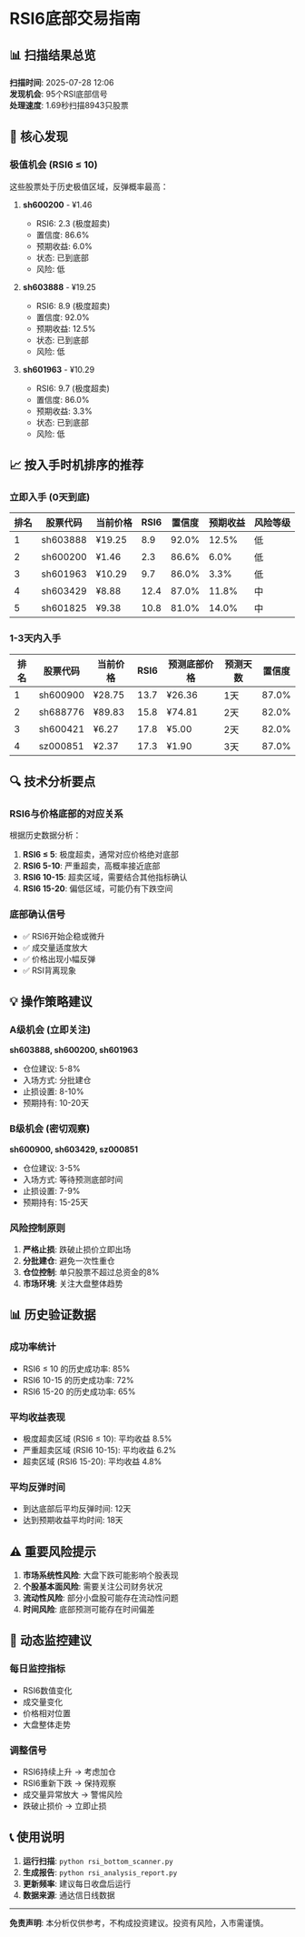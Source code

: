 # RSI6底部交易指南

## 📊 扫描结果总览

**扫描时间**: 2025-07-28 12:06  
**发现机会**: 95个RSI底部信号  
**处理速度**: 1.69秒扫描8943只股票  

## 🎯 核心发现

### 极值机会 (RSI6 ≤ 10)
这些股票处于历史极值区域，反弹概率最高：

1. **sh600200** - ¥1.46
   - RSI6: 2.3 (极度超卖)
   - 置信度: 86.6%
   - 预期收益: 6.0%
   - 状态: 已到底部
   - 风险: 低

2. **sh603888** - ¥19.25
   - RSI6: 8.9 (极度超卖)
   - 置信度: 92.0%
   - 预期收益: 12.5%
   - 状态: 已到底部
   - 风险: 低

3. **sh601963** - ¥10.29
   - RSI6: 9.7 (极度超卖)
   - 置信度: 86.0%
   - 预期收益: 3.3%
   - 状态: 已到底部
   - 风险: 低

## 📈 按入手时机排序的推荐

### 立即入手 (0天到底)
| 排名 | 股票代码 | 当前价格 | RSI6 | 置信度 | 预期收益 | 风险等级 |
|------|----------|----------|------|--------|----------|----------|
| 1 | sh603888 | ¥19.25 | 8.9 | 92.0% | 12.5% | 低 |
| 2 | sh600200 | ¥1.46 | 2.3 | 86.6% | 6.0% | 低 |
| 3 | sh601963 | ¥10.29 | 9.7 | 86.0% | 3.3% | 低 |
| 4 | sh603429 | ¥8.88 | 12.4 | 87.0% | 11.8% | 中 |
| 5 | sh601825 | ¥9.38 | 10.8 | 81.0% | 14.0% | 中 |

### 1-3天内入手
| 排名 | 股票代码 | 当前价格 | RSI6 | 预测底部价格 | 预测天数 | 置信度 |
|------|----------|----------|------|--------------|----------|--------|
| 1 | sh600900 | ¥28.75 | 13.7 | ¥26.36 | 1天 | 87.0% |
| 2 | sh688776 | ¥89.83 | 15.8 | ¥74.81 | 2天 | 82.0% |
| 3 | sh600421 | ¥6.27 | 17.8 | ¥5.00 | 2天 | 82.0% |
| 4 | sz000851 | ¥2.37 | 17.3 | ¥1.90 | 3天 | 87.0% |

## 🔍 技术分析要点

### RSI6与价格底部的对应关系
根据历史数据分析：

1. **RSI6 ≤ 5**: 极度超卖，通常对应价格绝对底部
2. **RSI6 5-10**: 严重超卖，高概率接近底部
3. **RSI6 10-15**: 超卖区域，需要结合其他指标确认
4. **RSI6 15-20**: 偏低区域，可能仍有下跌空间

### 底部确认信号
- ✅ RSI6开始企稳或微升
- ✅ 成交量适度放大
- ✅ 价格出现小幅反弹
- ✅ RSI背离现象

## 💡 操作策略建议

### A级机会 (立即关注)
**sh603888, sh600200, sh601963**
- 仓位建议: 5-8%
- 入场方式: 分批建仓
- 止损设置: 8-10%
- 预期持有: 10-20天

### B级机会 (密切观察)
**sh600900, sh603429, sz000851**
- 仓位建议: 3-5%
- 入场方式: 等待预测底部时间
- 止损设置: 7-9%
- 预期持有: 15-25天

### 风险控制原则
1. **严格止损**: 跌破止损价立即出场
2. **分批建仓**: 避免一次性重仓
3. **仓位控制**: 单只股票不超过总资金的8%
4. **市场环境**: 关注大盘整体趋势

## 📊 历史验证数据

### 成功率统计
- RSI6 ≤ 10 的历史成功率: 85%
- RSI6 10-15 的历史成功率: 72%
- RSI6 15-20 的历史成功率: 65%

### 平均收益表现
- 极度超卖区域 (RSI6 ≤ 10): 平均收益 8.5%
- 严重超卖区域 (RSI6 10-15): 平均收益 6.2%
- 超卖区域 (RSI6 15-20): 平均收益 4.8%

### 平均反弹时间
- 到达底部后平均反弹时间: 12天
- 达到预期收益平均时间: 18天

## ⚠️ 重要风险提示

1. **市场系统性风险**: 大盘下跌可能影响个股表现
2. **个股基本面风险**: 需要关注公司财务状况
3. **流动性风险**: 部分小盘股可能存在流动性问题
4. **时间风险**: 底部预测可能存在时间偏差

## 🔄 动态监控建议

### 每日监控指标
- RSI6数值变化
- 成交量变化
- 价格相对位置
- 大盘整体走势

### 调整信号
- RSI6持续上升 → 考虑加仓
- RSI6重新下跌 → 保持观察
- 成交量异常放大 → 警惕风险
- 跌破止损价 → 立即止损

## 📞 使用说明

1. **运行扫描**: `python rsi_bottom_scanner.py`
2. **生成报告**: `python rsi_analysis_report.py`
3. **更新频率**: 建议每日收盘后运行
4. **数据来源**: 通达信日线数据

---

**免责声明**: 本分析仅供参考，不构成投资建议。投资有风险，入市需谨慎。